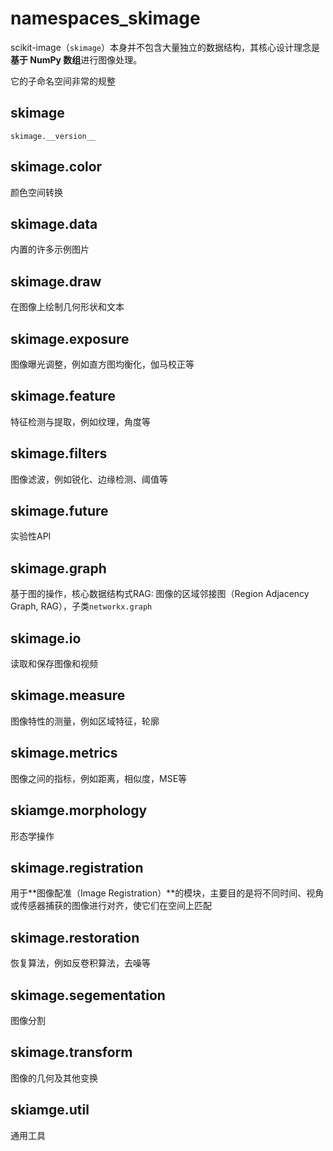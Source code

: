 # namespaces_skimage

scikit-image（`skimage`）本身并不包含大量独立的数据结构，其核心设计理念是**基于 NumPy 数组**进行图像处理。

它的子命名空间非常的规整

## skimage

`skimage.__version__`

## skimage.color

颜色空间转换

## skimage.data

内置的许多示例图片

## skimage.draw

在图像上绘制几何形状和文本

## skimage.exposure

图像曝光调整，例如直方图均衡化，伽马校正等

## skimage.feature

特征检测与提取，例如纹理，角度等

## skimage.filters

图像滤波，例如锐化、边缘检测、阈值等

## skimage.future

实验性API

## skimage.graph

基于图的操作，核心数据结构式RAG: 图像的区域邻接图（Region Adjacency Graph, RAG），子类`networkx.graph`

## skimage.io

读取和保存图像和视频

## skimage.measure

图像特性的测量，例如区域特征，轮廓

## skimage.metrics

图像之间的指标，例如距离，相似度，MSE等

## skiamge.morphology

形态学操作

## skimage.registration

用于**图像配准（Image Registration）**的模块，主要目的是将不同时间、视角或传感器捕获的图像进行对齐，使它们在空间上匹配

## skimage.restoration

恢复算法，例如反卷积算法，去噪等

## skimage.segementation

图像分割

## skimage.transform

图像的几何及其他变换

## skiamge.util

通用工具













